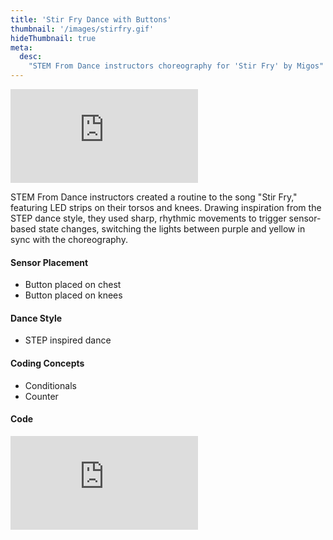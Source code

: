 ```yaml
---
title: 'Stir Fry Dance with Buttons'
thumbnail: '/images/stirfry.gif'
hideThumbnail: true
meta:
  desc:
    "STEM From Dance instructors choreography for 'Stir Fry' by Migos"
---
```

<div class="flex justify-center">
  <iframe
    src="https://nyu.app.box.com/embed/s/rtlia8wntlml85kdvvrzmigfvxhf8prh?sortColumn=date"
    class="w-11/12 lg:w-2/3 aspect-video"
    frameborder="0"
    allowfullscreen
    webkitallowfullscreen
    msallowfullscreen
  ></iframe>
</div>

STEM From Dance instructors created a routine to the song "Stir Fry," featuring LED strips on their torsos and knees. Drawing inspiration from the STEP dance style, they used sharp, rhythmic movements to trigger sensor-based state changes, switching the lights between purple and yellow in sync with the choreography.


#### Sensor Placement

+ Button placed on chest
+ Button placed on knees

#### Dance Style

+ STEP inspired dance

#### Coding Concepts

+ Conditionals 
+ Counter

#### Code

<div class="flex justify-center">
  <div style="position:relative;width:80%;padding-bottom:56.25%; /* 16:9 */ overflow:hidden;">
    <iframe
      src="https://maker.makecode.com/#pub:_csFEbyf2PXTb" 
      class="absolute inset-0 w-full h-full makercode"
      frameborder="0"
      sandbox="allow-popups allow-forms allow-scripts allow-same-origin"
    ></iframe>
  </div>
</div>
